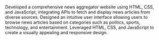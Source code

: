 Developed a comprehensive news aggregator website using HTML, CSS, and JavaScript, integrating APIs to fetch and display news articles
from diverse sources.
Designed an intuitive user interface allowing users to browse news articles based on categories such as politics, sports,
technology, and entertainment.
Leveraged HTML, CSS, and JavaScript to create a visually appealing and responsive design.

